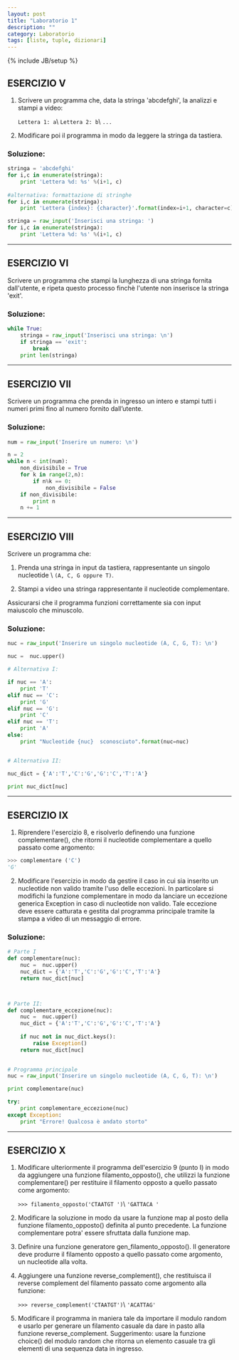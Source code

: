 ```yaml
---
layout: post
title: "Laboratorio 1"
description: ""
category: Laboratorio
tags: [liste, tuple, dizionari]
---
```

{% include JB/setup %}

## ESERCIZIO V

1. Scrivere un programma che, data la stringa 'abcdefghi', la analizzi e
    stampi a video:

    `Lettera 1: a`\\
    `Lettera 2: b`\\
    `...`

2. Modificare poi il programma in modo da leggere la stringa da tastiera.


### Soluzione:
```python
stringa = 'abcdefghi'
for i,c in enumerate(stringa):
    print 'Lettera %d: %s' %(i+1, c)
    
#alternativa: formattazione di stringhe
for i,c in enumerate(stringa):
    print 'Lettera {index}: {character}'.format(index=i+1, character=c)

stringa = raw_input('Inserisci una stringa: ')
for i,c in enumerate(stringa):
    print 'Lettera %d: %s' %(i+1, c)
```

---

## ESERCIZIO VI

Scrivere un programma che stampi la lunghezza di una stringa fornita dall'utente,
e ripeta questo processo finchè l'utente non inserisce la stringa 'exit'.

### Soluzione:
```python
while True:
    stringa = raw_input('Inserisci una stringa: \n')
    if stringa == 'exit':
        break
    print len(stringa)
```

---
## ESERCIZIO VII

Scrivere un programma che prenda in ingresso un intero e stampi tutti i numeri
primi fino al numero fornito dall’utente.

### Soluzione:

```python
num = raw_input('Inserire un numero: \n')

n = 2
while n < int(num):
    non_divisibile = True
    for k in range(2,n):
        if n%k == 0:
            non_divisibile = False
    if non_divisibile:
        print n
    n += 1
```

---
## ESERCIZIO VIII
Scrivere un programma che:

1. Prenda una stringa in input da tastiera, rappresentante un singolo nucleotide \\
    `(A, C, G oppure T)`.

2. Stampi a video una stringa rappresentante il nucleotide complementare.

Assicurarsi che il programma funzioni correttamente sia con input maiuscolo 
    che minuscolo.
    
### Soluzione:
```python
nuc = raw_input('Inserire un singolo nucleotide (A, C, G, T): \n')

nuc =  nuc.upper()

# Alternativa I:

if nuc == 'A':
    print 'T'
elif nuc == 'C':
    print 'G'
elif nuc == 'G':
    print 'C'
elif nuc == 'T':
    print 'A'
else:
    print "Nucleotide {nuc}  sconosciuto".format(nuc=nuc)


# Alternativa II:

nuc_dict = {'A':'T','C':'G','G':'C','T':'A'}

print nuc_dict[nuc]


```

---
## ESERCIZIO IX
1. Riprendere l'esercizio 8, e risolverlo definendo una funzione complementare(), 
    che ritorni il nucleotide complementare a quello passato come argomento:

```python
>>> complementare ('C')
'G'
```
        
2. Modificare l'esercizio in modo da gestire il caso in cui sia inserito un 
    nucleotide non valido tramite l'uso delle eccezioni. In particolare si 
    modifichi la funzione complementare in modo da lanciare un eccezione 
    generica Exception in caso di nucleotide non valido. Tale eccezione deve 
    essere catturata e gestita dal programma principale tramite la stampa a 
    video di un messaggio di errore.
    
### Soluzione:
```python
# Parte I
def complementare(nuc):
    nuc =  nuc.upper()
    nuc_dict = {'A':'T','C':'G','G':'C','T':'A'}
    return nuc_dict[nuc]



# Parte II:
def complementare_eccezione(nuc):
    nuc =  nuc.upper()
    nuc_dict = {'A':'T','C':'G','G':'C','T':'A'}
    
    if nuc not in nuc_dict.keys():
        raise Exception()
    return nuc_dict[nuc]
        

# Programma principale     
nuc = raw_input('Inserire un singolo nucleotide (A, C, G, T): \n')

print complementare(nuc)

try:
    print complementare_eccezione(nuc)
except Exception:
    print "Errore! Qualcosa è andato storto"
```

---
## ESERCIZIO X

1. Modificare ulteriormente il programma dell'esercizio 9 (punto I) in modo da 
    aggiungere una funzione filamento_opposto(), che utilizzi la funzione 
    complementare() per restituire il filamento opposto a quello 
    passato come argomento:

    `>>> filamento_opposto('CTAATGT ')`\\
    `'GATTACA '`

2. Modificare la soluzione in modo da usare la funzione map al posto della 
    funzione filamento_opposto() definita al punto precedente. 
    La funzione complementare potra' essere sfruttata dalla funzione map.
    
3. Definire una funzione generatore gen_filamento_opposto(). Il generatore deve produrre il filamento opposto a quello passato come argomento, un nucleotide alla volta.

4. Aggiungere una funzione reverse_complement(), che restituisca il reverse 
  complement del filamento passato come argomento alla funzione:
        
    `>>> reverse_complement('CTAATGT')`\\
    `'ACATTAG'`

5. Modificare il programma in maniera tale da importare il modulo random e 
    usarlo per generare un filamento casuale da dare in pasto alla funzione 
    reverse_complement. Suggerimento: usare la funzione choice() del modulo 
    random che ritorna un elemento casuale tra gli elementi di una 
    sequenza data in ingresso.